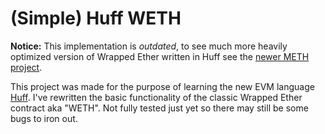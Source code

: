 # (Simple) Huff WETH

**Notice:** This implementation is _outdated_, to see much more heavily optimized version of Wrapped
Ether written in Huff see the [newer METH project](https://github.com/philogy/meth-weth).

This project was made for the purpose of learning the new EVM language [Huff](https://huff.sh/).
I've rewritten the basic functionality of the classic Wrapped Ether contract aka
"WETH". Not fully tested just yet so there may still be some bugs to iron out.

